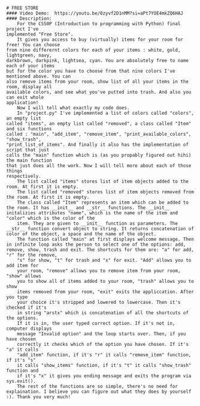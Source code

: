     # FREE STORE
    #### Video Demo:  https://youtu.be/0zyvf2D1nMM?si=aPt7YOE4mkZQ6HAJ
    #### Description:
        For the CS50P (Introduction to programming with Python) final project I've
    implemented "Free Store".
        It gives you access to buy (virtually) items for your room for free! You can choose
    from nine differernt colors for each of your items : white, gold, lightgreen, navy,
    darkbrown, darkpink, lightsea, cyan. You are absolutely free to name each of your items
    but for the color you have to choose from that nine colors I've mentioned above. You can
    also remove items from your room, show list of all your items in the room, display all
    available colors, and see what you've putted into trash. And also you can exit whole
    application!
        Now I will tell what exactly my code does.
        In "project.py" I've implemented a list of colors called "colors", an empty list
    called "items", an empty list called "removed", a class called "Item" and six functions
    called : "main", "add_item", "remove_item", "print_available_colors", "show_trash",
    "print_list_of_items". And finally it also has the implementation of script that just
    calls the "main" function which is (as you propably figured out hihi) the main function
    that just does all the work. Now I will tell more about each of those things
    respectively.
        The list called "items" stores list of item objects added to the room. At first it is empty.
        The list called "removed" stores list of item objects removed from the room. At first it is empty.
        The class called "Item" represents an item which can be added to the room. It has __init__ and __str__ functions. The __init__ initalizies attributes "name", which is the name of the item and "color" which is the color of the
        item. They are given to __init__ function as parameters. The __str__ function convert object to string. It returns concatenation of color of the object, a space and the name of the object.
        The function called "main" at first displays welcome message. Then in infinite loop asks the person to select one of the options: add, remove, show, trash and exit. The shortcuts for them are: "a" for add, "r" for the remove,
        "s" for show, "t" for trash and "x" for exit. "Add" allows you to add item for
        your room, "remove" allows you to remove item from your room, "show" allows
        you to show all of items added to your room, "trash" allows you to show
        items removed from your room, "exit" exits the appliccation. After you type
        your choice it's stripped and lowered to lowercase. Then it's checked if it's
        in string "arstx" which is concatenation of all the shortcuts of the options.
        If it is in, the user typed correct option. If it's not in, computer displays
        message "Invalid option" and the loop starts over. Then, if you have chosen
        correctly it checks which of the option you have chosen. If it's "a" it calls
        "add_item" function, if it's "r" it calls "remove_item" function, if it's "s"
        it calls "show_items" function, if it's "t" it calls "show_trash" function and
        if it's "x" it gives you ending message and exits the program via sys.exit().
        The rest of the functions are so simple, there's no need for explaination. I believe you can figure out what they does by yourself :). Thank you very much!



